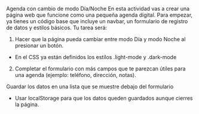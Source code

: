 Agenda con cambio de modo Día/Noche
En esta actividad vas a crear una página web que funcione como una pequeña agenda digital. Para empezar, ya tienes un código base que incluye un navbar, un formulario de registro de datos y estilos básicos.
Tu tarea será:
1) Hacer que la página pueda cambiar entre modo Día y modo Noche al presionar un botón.
- En el CSS ya están definidos los estilos .light-mode y .dark-mode 
2) Completar el formulario con más campos que te parezcan útiles para una agenda (ejemplo: teléfono, dirección, notas).

Guardar los datos en una lista que se muestre debajo del formulario
- Usar localStorage para que los datos queden guardados aunque cierres la página.

